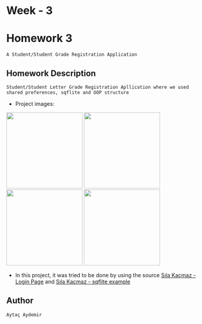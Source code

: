 # Week - 3

# Homework 3 
```A Student/Student Grade Registration Application ```


## Homework Description

```Student/Student Letter Grade Registration Apllication where we used shared preferences, sqflite and OOP structure ```

- Project images: 


<p float="left">
  <img src="https://github.com/Kodluyoruz-Flutter-Bootcamp/week3odev3-aytacaydemir/blob/main/hmw3_images/login_page.jpg" width="200" />
  <img src="https://github.com/Kodluyoruz-Flutter-Bootcamp/week3odev3-aytacaydemir/blob/main/hmw3_images/registration_page.jpg" width="200" /> 
  <img src="https://github.com/Kodluyoruz-Flutter-Bootcamp/week3odev3-aytacaydemir/blob/main/hmw3_images/add_update_2.jpg" width="200" /> 
  <img src="https://github.com/Kodluyoruz-Flutter-Bootcamp/week3odev3-aytacaydemir/blob/main/hmw3_images/add_update_1.jpg" width="200" />
</p>


- In this project, it was tried to be done by using the source [Sıla Kaçmaz - Login Page](https://github.com/kacmazsila/login_page) and [Sıla Kaçmaz - sqflite example](https://github.com/kacmazsila/sqlite_example) 



## Author

```Aytaç Aydemir```

